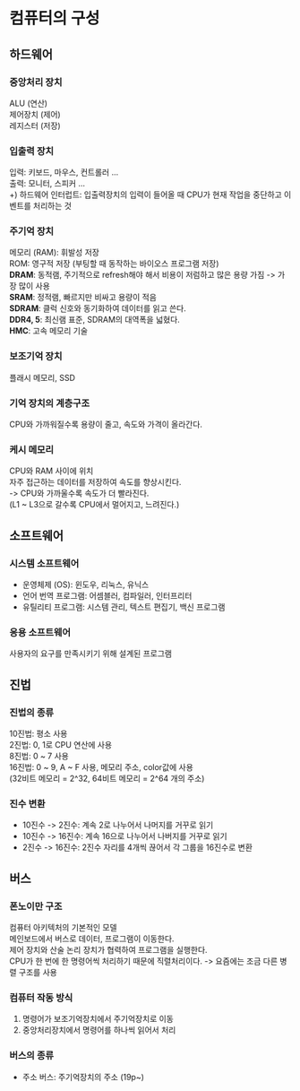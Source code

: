 # 컴퓨터의 구성
## 하드웨어
### 중앙처리 장치
ALU (연산)  
제어장치 (제어)  
레지스터 (저장)  
### 입출력 장치
입력: 키보드, 마우스, 컨트롤러 ...  
출력: 모니터, 스피커 ...  
+) 하드웨어 인터럽트: 입출력장치의 입력이 들어올 때 CPU가 현재 작업을 중단하고 이벤트를 처리하는 것
### 주기억 장치
메모리 (RAM): 휘발성 저장  
ROM: 영구적 저장 (부팅할 때 동작하는 바이오스 프로그램 저장)  
**DRAM**: 동적램, 주기적으로 refresh해야 해서 비용이 저럼하고 많은 용량 가짐 -> 가장 많이 사용  
**SRAM**: 정적램, 빠르지만 비싸고 용량이 적음  
**SDRAM**: 클럭 신호와 동기화하여 데이터를 읽고 쓴다.  
**DDR4, 5**: 최신램 표준, SDRAM의 대역폭을 넓혔다.  
**HMC**: 고속 메모리 기술  
### 보조기억 장치
플래시 메모리, SSD
### 기억 장치의 계층구조
CPU와 가까워질수록 용량이 줄고, 속도와 가격이 올라간다.
### 케시 메모리
CPU와 RAM 사이에 위치  
자주 접근하는 데이터를 저장하여 속도를 향상시킨다.  
-> CPU와 가까울수록 속도가 더 빨라진다.  
(L1 ~ L3으로 갈수록 CPU에서 멀어지고, 느려진다.)
## 소프트웨어
### 시스템 소프트웨어
- 운영체제 (OS): 윈도우, 리눅스, 유닉스
- 언어 번역 프로그램: 어셈블러, 컴파일러, 인터프리터
- 유틸리티 프로그램: 시스템 관리, 텍스트 편집기, 백신 프로그램
### 응용 소프트웨어
사용자의 요구를 만족시키기 위해 설계된 프로그램

## 진법
### 진법의 종류
10진법: 평소 사용  
2진법: 0, 1로 CPU 연산에 사용  
8진법: 0 ~ 7 사용  
16진법: 0 ~ 9, A ~ F 사용, 메모리 주소, color값에 사용  
(32비트 메모리 = 2^32, 64비트 메모리 = 2^64 개의 주소)
### 진수 변환
- 10진수 -> 2진수: 계속 2로 나누어서 나머지를 거꾸로 읽기
- 10진수 -> 16진수: 계속 16으로 나누어서 나버지를 거꾸로 읽기
- 2진수 -> 16진수: 2진수 자리를 4개씩 끊어서 각 그룹을 16진수로 변환

## 버스
### 폰노이만 구조
컴퓨터 아키텍처의 기본적인 모델  
메인보드에서 버스로 데이터, 프로그램이 이동한다.  
제어 장치와 산술 논리 장치가 협력하여 프로그램을 실행한다.  
CPU가 한 번에 한 명령어씩 처리하기 때문에 직렬처리이다. -> 요즘에는 조금 다른 병렬 구조를 사용
### 컴퓨터 작동 방식
1. 명령어가 보조기억장치에서 주기억장치로 이동
2. 중앙처리장치에서 명령어를 하나씩 읽어서 처리
### 버스의 종류
- 주소 버스: 주기억장치의 주소 (19p~)
